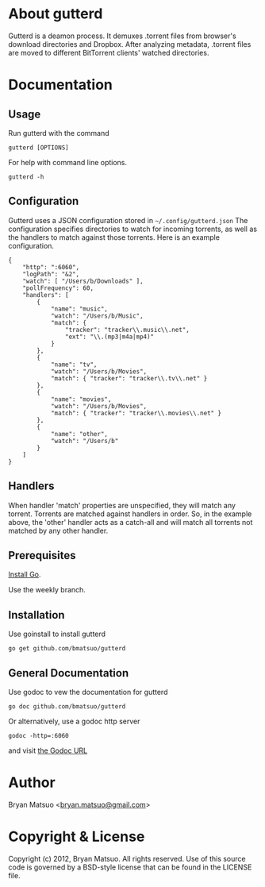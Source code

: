 
[install go]: http://golang.org/install.html "Install Go"
[the godoc url]: http://localhost:6060/pkg/github.com/bmatsuo/gutterd/ "the Godoc URL"

About gutterd
=============

Gutterd is a deamon process. It demuxes .torrent files from browser's download
directories and Dropbox. After analyzing metadata, .torrent files are moved to
different BitTorrent clients' watched directories.

Documentation
=============

Usage
-----

Run gutterd with the command

    gutterd [OPTIONS]

For help with command line options.

    gutterd -h

Configuration
-------------

Gutterd uses a JSON configuration stored in `~/.config/gutterd.json`
The configuration specifies directories to watch for incoming torrents,
as well as the handlers to match against those torrents. Here is an
example configuration.

    {
        "http": ":6060",
        "logPath": "&2",
        "watch": [ "/Users/b/Downloads" ],
        "pollFrequency": 60,
        "handlers": [
            {
                "name": "music",
                "watch": "/Users/b/Music",
                "match": {
                    "tracker": "tracker\\.music\\.net",
                    "ext": "\\.(mp3|m4a|mp4)"
                }
            },
            {
                "name": "tv",
                "watch": "/Users/b/Movies",
                "match": { "tracker": "tracker\\.tv\\.net" }
            },
            {
                "name": "movies",
                "watch": "/Users/b/Movies",
                "match": { "tracker": "tracker\\.movies\\.net" }
            },
            {
                "name": "other",
                "watch": "/Users/b"
            }
        ]
    }

Handlers
--------

When handler 'match' properties are unspecified, they will match any torrent.
Torrents are matched against handlers in order. So, in the example above, the
'other' handler acts as a catch-all and will match all torrents not matched by
any other handler.

Prerequisites
-------------

[Install Go][].

Use the weekly branch.

Installation
-------------

Use goinstall to install gutterd

    go get github.com/bmatsuo/gutterd

General Documentation
---------------------

Use godoc to vew the documentation for gutterd

    go doc github.com/bmatsuo/gutterd

Or alternatively, use a godoc http server

    godoc -http=:6060

and visit [the Godoc URL][]

Author
======

Bryan Matsuo &lt;bryan.matsuo@gmail.com&gt;

Copyright & License
===================

Copyright (c) 2012, Bryan Matsuo.
All rights reserved.
Use of this source code is governed by a BSD-style license that can be
found in the LICENSE file.
